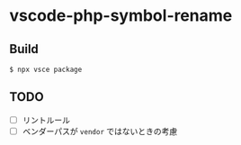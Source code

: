 # vscode-php-symbol-rename

## Build

```shell-session
$ npx vsce package
```

## TODO

* [ ] リントルール
* [ ] ベンダーパスが `vendor` ではないときの考慮
